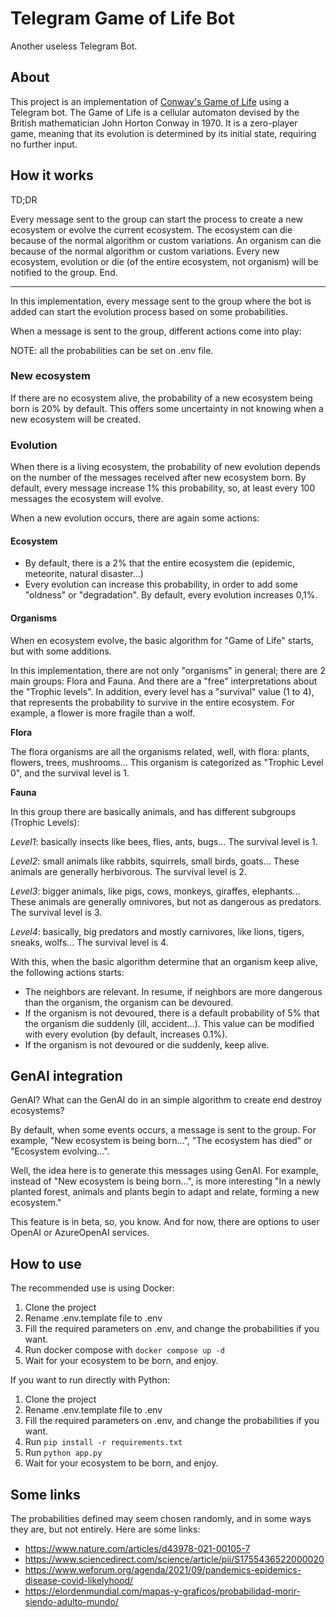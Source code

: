 # Telegram Game of Life Bot
Another useless Telegram Bot.

## About
This project is an implementation of [Conway's Game of Life](https://en.wikipedia.org/wiki/Conway%27s_Game_of_Life) using a Telegram bot. The Game of Life is a cellular automaton devised by the British mathematician John Horton Conway in 1970. It is a zero-player game, meaning that its evolution is determined by its initial state, requiring no further input.

## How it works
TD;DR

Every message sent to the group can start the process to create a new ecosystem or evolve the current ecosystem. The ecosystem can die because of the normal algorithm or custom variations. An organism can die because of the normal algorithm or custom variations. Every new ecosystem, evolution or die (of the entire ecosystem, not organism) will be notified to the group. End.

---

In this implementation, every message sent to the group where the bot is added can start the evolution process based on some probabilities.

When a message is sent to the group, different actions come into play:

NOTE: all the probabilities can be set on .env file.

### New ecosystem
If there are no ecosystem alive, the probability of a new ecosystem being born is 20% by default. This offers some uncertainty in not knowing when a new ecosystem will be created.

### Evolution
When there is a living ecosystem, the probability of new evolution depends on the number of the messages received after new ecosystem born. By default, every message increase 1% this probability, so, at least every 100 messages the ecosystem will evolve.

When a new evolution occurs, there are again some actions:
#### Ecosystem
- By default, there is a 2% that the entire ecosystem die (epidemic, meteorite, natural disaster...)
- Every evolution can increase this probability, in order to add some "oldness" or "degradation". By default, every evolution increases 0,1%.

#### Organisms
When en ecosystem evolve, the basic algorithm for "Game of Life" starts, but with some additions.

In this implementation, there are not only "organisms" in general; there are 2 main groups: Flora and Fauna. And there are a "free" interpretations about the "Trophic levels". In addition, every level has a "survival" value (1 to 4), that represents the probability to survive in the entire ecosystem. For example, a flower is more fragile than a wolf.

**Flora**

The flora organisms are all the organisms related, well, with flora: plants, flowers, trees, mushrooms... This organism is categorized as "Trophic Level 0", and the survival level is 1.

**Fauna**

In this group there are basically animals, and has different subgroups (Trophic Levels):

_Level1_: basically insects like bees, flies, ants, bugs... The survival level is 1.

_Level2_: small animals like rabbits, squirrels, small birds, goats... These animals are generally herbivorous. The survival level is 2.

_Level3_: bigger animals, like pigs, cows, monkeys, giraffes, elephants... These animals are generally omnivores, but not as dangerous as predators. The survival level is 3.

_Level4_: basically, big predators and mostly carnivores, like lions, tigers, sneaks, wolfs... The survival level is 4.

With this, when the basic algorithm determine that an organism keep alive, the following actions starts:
- The neighbors are relevant. In resume, if neighbors are more dangerous than the organism, the organism can be devoured.
- If the organism is not devoured, there is a default probability of 5% that the organism die suddenly (ill, accident...). This value can be modified with every evolution (by default, increases 0.1%).
- If the organism is not devoured or die suddenly, keep alive.

## GenAI integration
GenAI? What can the GenAI do in an simple algorithm to create end destroy ecosystems?

By default, when some events occurs, a message is sent to the group. For example, "New ecosystem is being born...", "The ecosystem has died" or "Ecosystem evolving...".

Well, the idea here is to generate this messages using GenAI. For example, instead of "New ecosystem is being born...", is more interesting "In a newly planted forest, animals and plants begin to adapt and relate, forming a new ecosystem."

This feature is in beta, so, you know. And for now, there are options to user OpenAI or AzureOpenAI services.

## How to use
The recommended use is using Docker:

1. Clone the project
2. Rename .env.template file to .env
3. Fill the required parameters on .env, and change the probabilities if you want.
4. Run docker compose with `docker compose up -d`
5. Wait for your ecosystem to be born, and enjoy.

If you want to run directly with Python:

1. Clone the project
2. Rename .env.template file to .env
3. Fill the required parameters on .env, and change the probabilities if you want.
4. Run `pip install -r requirements.txt`
5. Run `python app.py`
6. Wait for your ecosystem to be born, and enjoy.

## Some links
The probabilities defined may seem chosen randomly, and in some ways they are, but not entirely. Here are some links:

- https://www.nature.com/articles/d43978-021-00105-7
- https://www.sciencedirect.com/science/article/pii/S1755436522000020
- https://www.weforum.org/agenda/2021/09/pandemics-epidemics-disease-covid-likelyhood/
- https://elordenmundial.com/mapas-y-graficos/probabilidad-morir-siendo-adulto-mundo/